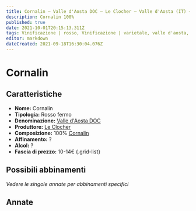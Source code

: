 ```yaml
---
title: Cornalin – Valle d'Aosta DOC – Le Clocher – Valle d'Aosta (IT) – 10-14€ –  s.v.
description: Cornalin 100%
published: true
date: 2021-10-01T20:15:13.311Z
tags: Vinificazione | rosso, Vinificazione | varietale, valle d'aosta, Vinificazione | fermo, Cornalin, Prezzi | 10-14€
editor: markdown
dateCreated: 2021-09-18T16:30:04.076Z 
---
```


# Cornalin

## Caratteristiche
- **Nome:** Cornalin
- **Tipologia:** Rosso fermo
- **Denominazione:** [Valle d'Aosta DOC](/denominazioni/Italia/Valle-d-Aosta/DOC/Valle-d-Aosta) 
- **Produttore:** [Le Clocher](/produttori/Italia/Valle-d-Aosta/Le-Clocher) 
- **Composizione:** 100% [Cornalin](/vitigni/Italia/bacca-nera/cornalin) 
- **Affinamento:** ?
- **Alcol:** ?
- **Fascia di prezzo:** 10-14€
{.grid-list}




## Possibili abbinamenti
*Vedere le singole annate per abbinamenti specifici*


## Annate


